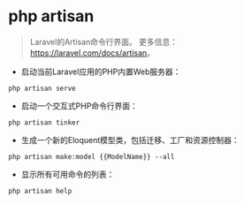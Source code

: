 # php artisan

> Laravel的Artisan命令行界面。
> 更多信息：<https://laravel.com/docs/artisan>。

- 启动当前Laravel应用的PHP内置Web服务器：

`php artisan serve`

- 启动一个交互式PHP命令行界面：

`php artisan tinker`

- 生成一个新的Eloquent模型类，包括迁移、工厂和资源控制器：

`php artisan make:model {{ModelName}} --all`

- 显示所有可用命令的列表：

`php artisan help`